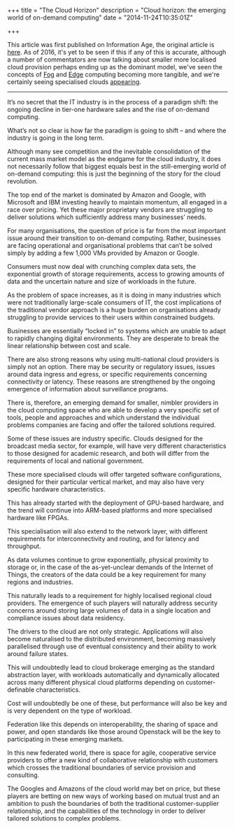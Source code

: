 +++
title = "The Cloud Horizon"
description = "Cloud horizon: the emerging world of on-demand computing"
date = "2014-11-24T10:35:01Z"

+++

This article was first published on Information Age, the original article is [here](http://www.information-age.com/cloud-horizon-emerging-world-demand-computing-2-123458671/). As of 2016, it's yet to be seen if this if any of this is accurate, although a number of commentators are now talking about smaller more localised cloud provision perhaps ending up as the dominant model, we've seen the concepts of [Fog](https://www.openfogconsortium.org/) and [Edge](https://a16z.com/2016/12/16/the-end-of-cloud-computing/) computing becoming more tangible, and we're certainly seeing specialised clouds [appearing](http://www.hnscicloud.eu/the-hnscicloud-tender).

------------------------------

It’s no secret that the IT industry is in the process of a paradigm shift: the ongoing decline in tier-one hardware sales and the rise of on-demand computing. 

What’s not so clear is how far the paradigm is going to shift – and where the industry is going in the long term.

Although many see competition and the inevitable consolidation of the current mass market model as the endgame for the cloud industry, it does not necessarily follow that biggest equals best in the still-emerging world of on-demand computing: this is just the beginning of the story for the cloud revolution.

The top end of the market is dominated by Amazon and Google, with Microsoft and IBM investing heavily to maintain momentum, all engaged in a race over pricing. Yet these major proprietary vendors are struggling to deliver solutions which sufficiently address many businesses’ needs.

For many organisations, the question of price is far from the most important issue around their transition to on-demand computing. Rather, businesses are facing operational and organisational problems that can’t be solved simply by adding a few 1,000 VMs provided by Amazon or Google. 

Consumers must now deal with crunching complex data sets, the exponential growth of storage requirements, access to growing amounts of data and the uncertain nature and size of workloads in the future. 

As the problem of space increases, as it is doing in many industries which were not traditionally large-scale consumers of IT, the cost implications of the traditional vendor approach is a huge burden on organisations already struggling to provide services to their users within constrained budgets. 

Businesses are essentially “locked in” to systems which are unable to adapt to rapidly changing digital environments. They are desperate to break the linear relationship between cost and scale.

There are also strong reasons why using multi-national cloud providers is simply not an option. There may be security or regulatory issues, issues around data ingress and egress, or specific requirements concerning connectivity or latency. These reasons are strengthened by the ongoing emergence of information about surveillance programs. 

There is, therefore, an emerging demand for smaller, nimbler providers in the cloud computing space who are able to develop a very specific set of tools, people and approaches and which understand the individual problems companies are facing and offer the tailored solutions required. 

Some of these issues are industry specific. Clouds designed for the broadcast media sector, for example, will have very different characteristics to those designed for academic research, and both will differ from the requirements of local and national government. 

These more specialised clouds will offer targeted software configurations, designed for their particular vertical market, and may also have very specific hardware characteristics. 

This has already started with the deployment of GPU-based hardware, and the trend will continue into ARM-based platforms and more specialised hardware like FPGAs. 

This specialisation will also extend to the network layer, with different requirements for interconnectivity and routing, and for latency and throughput. 

As data volumes continue to grow exponentially, physical proximity to storage or, in the case of the as-yet-unclear demands of the Internet of Things, the creators of the data could be a key requirement for many regions and industries. 

This naturally leads to a requirement for highly localised regional cloud providers. The emergence of such players will naturally address security concerns around storing large volumes of data in a single location and compliance issues about data residency.  

The drivers to the cloud are not only strategic. Applications will also become naturalised to the distributed environment, becoming massively parallelised through use of eventual consistency and their ability to work around failure states. 

This will undoubtedly lead to cloud brokerage emerging as the standard abstraction layer, with workloads automatically and dynamically allocated across many different physical cloud platforms depending on customer-definable characteristics. 

Cost will undoubtedly be one of these, but performance will also be key and is very dependent on the type of workload. 

Federation like this depends on interoperability, the sharing of space and power, and open standards like those around Openstack will be the key to participating in these emerging markets.

In this new federated world, there is space for agile, cooperative service providers to offer a new kind of collaborative relationship with customers which crosses the traditional boundaries of service provision and consulting. 

The Googles and Amazons of the cloud world may bet on price, but these players are betting on new ways of working based on mutual trust and an ambition to push the boundaries of both the traditional customer-supplier relationship, and the capabilities of the technology in order to deliver tailored solutions to complex problems.
